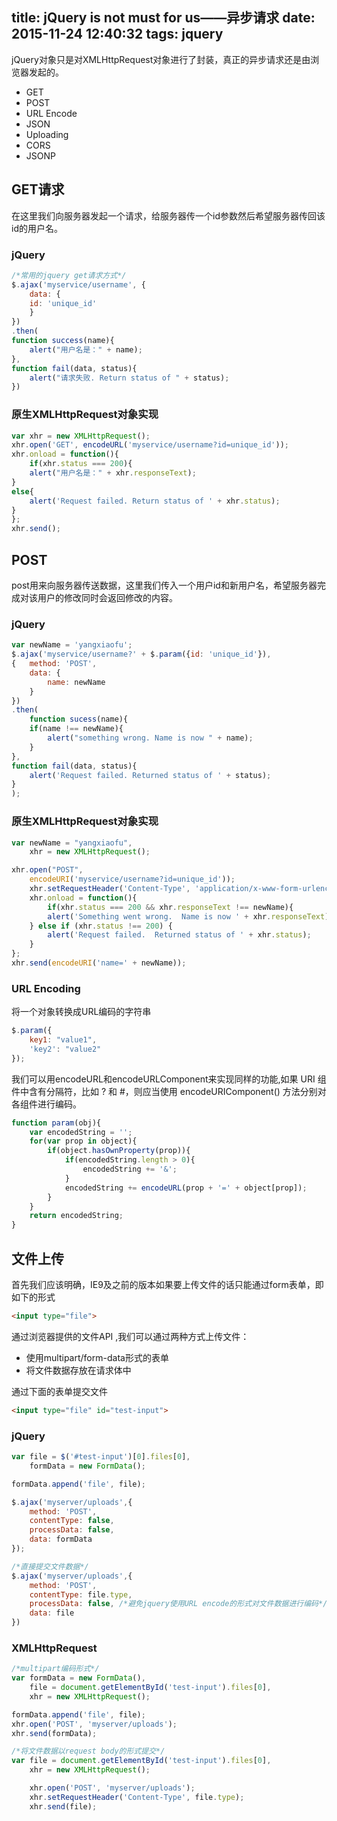 title: jQuery is not must for us——异步请求
date: 2015-11-24 12:40:32
tags: jquery
---

jQuery对象只是对XMLHttpRequest对象进行了封装，真正的异步请求还是由浏览器发起的。

* GET
* POST
* URL Encode
* JSON
* Uploading
* CORS
* JSONP

<!-- more -->

## GET请求

在这里我们向服务器发起一个请求，给服务器传一个id参数然后希望服务器传回该id的用户名。

### jQuery

```javascript
/*常用的jquery get请求方式*/
$.ajax('myservice/username', {
	data: {
	id: 'unique_id'
	}
})
.then(
function success(name){
	alert("用户名是：" + name);
},
function fail(data, status){
	alert("请求失败. Return status of " + status);
})
```

### 原生XMLHttpRequest对象实现

```javascript
var xhr = new XMLHttpRequest();
xhr.open('GET', encodeURL('myservice/username?id=unique_id'));
xhr.onload = function(){
	if(xhr.status === 200){
	alert("用户名是：" + xhr.responseText);
}
else{
	alert('Request failed. Return status of ' + xhr.status);
}
};
xhr.send();
```

## POST

post用来向服务器传送数据，这里我们传入一个用户id和新用户名，希望服务器完成对该用户的修改同时会返回修改的内容。

### jQuery

```javascript
var newName = 'yangxiaofu';
$.ajax('myservice/username?' + $.param({id: 'unique_id'}),
{	method: 'POST',
	data: {
		name: newName
	}
})
.then(
	function sucess(name){
	if(name !== newName){
		alert("something wrong. Name is now " + name);
	}
},
function fail(data, status){
	alert('Request failed. Returned status of ' + status);
}
);
```

### 原生XMLHttpRequest对象实现

```javascript
var newName = "yangxiaofu",
	xhr = new XMLHttpRequest();

xhr.open("POST",
	encodeURI('myservice/username?id=unique_id'));
	xhr.setRequestHeader('Content-Type', 'application/x-www-form-urlencode');
	xhr.onload = function(){
		if(xhr.status === 200 && xhr.responseText !== newName){
		alert('Something went wrong.  Name is now ' + xhr.responseText);
	} else if (xhr.status !== 200) {
        alert('Request failed.  Returned status of ' + xhr.status);
    }
};
xhr.send(encodeURI('name=' + newName));
```

### URL Encoding

将一个对象转换成URL编码的字符串

```javascript
$.param({
	key1: "value1",
	'key2': "value2"
});
```

我们可以用encodeURL和encodeURLComponent来实现同样的功能,如果 URI 组件中含有分隔符，比如 ? 和 #，则应当使用 encodeURIComponent() 方法分别对各组件进行编码。

```javascript
function param(obj){
	var encodedString = '';
	for(var prop in object){
		if(object.hasOwnProperty(prop)){
			if(encodedString.length > 0){
				encodedString += '&';
			}
			encodedString += encodeURL(prop + '=' + object[prop]);
		}
	}
	return encodedString;
}
```

## 文件上传

首先我们应该明确，IE9及之前的版本如果要上传文件的话只能通过form表单，即如下的形式

```html
<input type="file">
```

通过浏览器提供的文件API ,我们可以通过两种方式上传文件：

* 使用multipart/form-data形式的表单
* 将文件数据存放在请求体中


通过下面的表单提交文件

```html
<input type="file" id="test-input">
```

### jQuery

```javascript
var file = $('#test-input')[0].files[0],
	formData = new FormData();

formData.append('file', file);

$.ajax('myserver/uploads',{
	method: 'POST',
	contentType: false,
	processData: false,
	data: formData
});

/*直接提交文件数据*/
$.ajax('myserver/uploads',{
	method: 'POST',
	contentType: file.type,
	processData: false,	/*避免jquery使用URL encode的形式对文件数据进行编码*/
	data: file
})
```

### XMLHttpRequest


```javascript
/*multipart编码形式*/
var formData = new FormData(),
	file = document.getElementById('test-input').files[0],
	xhr = new XMLHttpRequest();

formData.append('file', file);
xhr.open('POST', 'myserver/uploads');
xhr.send(formData);

/*将文件数据以request body的形式提交*/
var file = document.getElementById('test-input').files[0],
	xhr = new XMLHttpRequest();

	xhr.open('POST', 'myserver/uploads');
	xhr.setRequestHeader('Content-Type', file.type);
	xhr.send(file);
```










